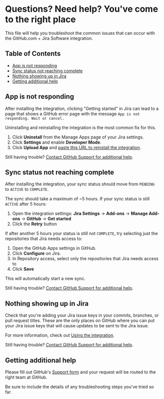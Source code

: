 # Questions? Need help? You've come to the right place

This file will help you troubleshoot the common issues that can occur with the  GitHub.com + Jira Software integration. 

## Table of Contents

- [App is not responding](#app-is-not-responding)
- [Sync status not reaching complete](#sync-status-not-reaching-complete)
- [Nothing showing up in Jira](#nothing-showing-up-in-jira)
- [Getting additional help](#getting-additional-help)

## App is not responding

After installing the integration, clicking "Getting started" in Jira can lead to a page that shows a GitHub error page with the message `App is not responding. Wait or cancel.`

Uninstalling and reinstalling the integration is the most common fix for this.

1. Click **Uninstall** from the Manage Apps page of your Jira settings.
2. Click **Settings** and enable **Developer Mode**.
3. Click **Upload App** and [paste this URL to reinstall the integration](https://marketplace-cdn.atlassian.com/files/1.1.0-AC/artifact/descriptor/345df622-da2f-4b1f-a5a3-068806c57031/atlassian-connect.json).

Still having trouble? [Contact GitHub Support for additional help](#getting-additional-help).

## Sync status not reaching complete

After installing the integration, your sync status should move from `PENDING` to `ACTIVE` to `COMPLETE`. 

The sync should take a maximum of ~5 hours. If your sync status is still `ACTIVE` after 5 hours:

1. Open the integration settings: **Jira Settings** -> **Add-ons** -> **Manage Add-ons** -> **GitHub** -> **Get started**
2. Click the **Retry** button

If after another 5 hours your status is still not `COMPLETE`, try selecting just the repositories that Jira needs access to:

1. Open the GitHub Apps settings in GitHub.
2. Click **Configure** on Jira.
3. In Repository access, select only the repositories that Jira needs access to
4. Click **Save**

This will automatically start a new sync.

Still having trouble? [Contact GitHub Support for additional help](#getting-additional-help).

## Nothing showing up in Jira

Check that you're adding your Jira issue keys in your commits, branches, or pull request titles. These are the only places on GitHub where you can put your Jira issue keys that will cause updates to be sent to the Jira issue.

For more information, check out [Using the integration](https://github.com/integrations/jira#using-the-integration).

Still having trouble? [Contact GitHub Support for additional help](#getting-additional-help).

## Getting additional help

Please fill out GitHub's [Support form](https://github.com/contact?form%5Bsubject%5D=Re:+GitHub%2BJira+Integration) and your request will be routed to the right team at GitHub.

Be sure to include the details of any troubleshooting steps you've tried so far.